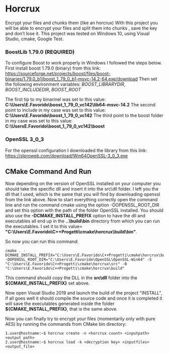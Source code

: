 # Horcrux
Encrypt your files and chunks them (like an horcrux)
With this project you will be able to encrypt your files and split them into chunks , save the key and don’t lose it.
This project was tested on Windows 10, using Visual Studio, cmake, Google Test.



### BoostLib 1.79.0 (REQUIRED)
To configure Boost to work properly in Windows I followed the steps below.
First install boost 1.79.0 (binary) from this link:
https://sourceforge.net/projects/boost/files/boost-binaries/1.79.0_b1/boost_1_79_0_b1-msvc-14.2-64.exe/download
Then set the following environment variables:
*BOOST_LIBRARYDIR*,
*BOOST_INCLUDEDIR*,
*BOOST_ROOT*

The first tip to my binarinel was set to this value: 
**C:\Users\E.Favorido\boost_1_79_0_vc142\lib64-msvc-14.2**
The second point to include in my case was set to this value:
**C:\Users\E.Favorido\boost_1_79_0_vc142**
The third point to the boost folder in my case was set to this value:
**C:\UsersE.Favorido\boost_1_79_0_vc142\boost**

### OpenSSL 3_0_3
For the openssl configuration I downloaded the library from this link:
https://slproweb.com/download/Win64OpenSSL-3_0_3.exe

## CMake Command And Run
Now depending on the version of OpenSSL installed on your computer you should take the specific dll and insert it into the src\dll folder.
I left you the dll that I used, which is the same that you will find by downloading openssl from the link above.
Now to start everything correctly open the command line and run the command cmake using the option -DOPENSSL_ROOT_DIR and set this option with the path of the folder OpenSSL installed.
You should also use the **-DCMAKE_INSTALL_PREFIX** option to have the dll and executables all end up in the **..\build\bin** directory from which you can run the executables. I set it to this value= **"C:\Users\E.Favorido\C++Progetti\cmake\horcrux\build\bin"**.

So now you can run this command:

```
cmake . -DCMAKE_INSTALL_PREFIX="C:\Users\E.Favorido\C++Progetti\cmake\horcrux\build\bin"  -DOPENSSL_ROOT_DIR="C:\Users\E.Favorido\OpenSSL\OpenSSL-Win64" -S "C:\Users\E.Favorido\C++Progetti\cmake\horcrux\src" -B "C:\Users\E.Favorido\C++Progetti\cmake\horcrux\build"

```

This command should copy the DLL in the **src\dll** folder into the **${CMAKE_INSTALL_PREFIX}** set above.

Now open Visual Studio 2019 and launch the build of the project "INSTALL", if all goes well it should compile the source code and once it is completed it will save the executables generated inside the folder **${CMAKE_INSTALL_PREFIX}**, that is the same above.

Now you can finally try to encrypt your files (momentarily only with pure AES) by running the commands from CMake bin directory:
```
1.user@hostname:~$ horcrux create -n <horcrux count> <inputpath> <output path>
2.user@hostname:~$ horcrux load -k <decryption key> <inputfiles> <output_file>
```



